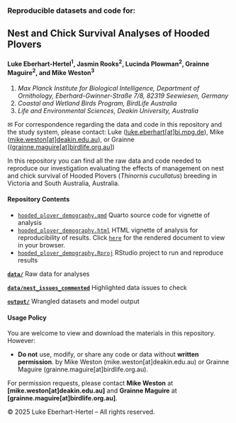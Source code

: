 ### Reproducible datasets and code for:

## Nest and Chick Survival Analyses of Hooded Plovers

#### Luke Eberhart-Hertel<sup>1</sup>, Jasmin Rooks<sup>2</sup>, Lucinda Plowman<sup>2</sup>, Grainne Maguire<sup>2</sup>, and Mike Weston<sup>3</sup>

1)  *Max Planck Institute for Biological Intelligence, Department of
    Ornithology, Eberhard-Gwinner-Straße 7/8, 82319 Seewiesen, Germany*
2)  *Coastal and Wetland Birds Program, BirdLife Australia*
3)  *Life and Environmental Sciences, Deakin University, Australia*

✉ For correspondence regarding the data and code in this repository and the study system, please
contact: Luke
(<a href= "mailto:luke.eberhart@bi.mpg.de">luke.eberhart[at]bi.mpg.de</a>), Mike (<a href= "mailto:mike.weston@deakin.edu.au">mike.weston[at]deakin.edu.au</a>), or Grainne ((<a href= "mailto:grainne.maguire@birdlife.org.au]">grainne.maguire[at]birdlife.org.au]</a>)

In this repository you can find all the raw data and code needed to
reproduce our investigation evaluating the effects of management on nest and chick survival of Hooded Plovers 
(*Thinornis cucullatus*) breeding in Victoria and South Australia, Australia. 

#### Repository Contents

- [`hooded_plover_demography.qmd`](https://github.com/leberhartphillips/hooded_plover_demography/blob/main/hooded_plover_demography.qmd)
    Quarto source code for vignette of analysis
- [`hooded_plover_demography.html`](https://github.com/leberhartphillips/hooded_plover_demography/blob/main/hooded_plover_demography.html)
    HTML vignette of analysis for reproducibility of results. Click [`here`](https://leberhartphillips.github.io/hooded_plover_demography/hooded_plover_demography.html) for the rendered document to view in your browser.
- [`hooded_plover_demography.Rproj`](https://github.com/leberhartphillips/hooded_plover_demography/blob/main/hooded_plover_demography.Rproj)
    RStudio project to run and reproduce results

[**`data/`**](https://github.com/leberhartphillips/hooded_plover_demography/tree/main/data) Raw data for analyses

[**`data/nest_issues_commented`**](https://github.com/leberhartphillips/hooded_plover_demography/tree/main/data/nest_issues_commented) Highlighted data issues to check

[**`output/`**](https://github.com/leberhartphillips/hooded_plover_demography/tree/main/output/) Wrangled datasets and model output

#### Usage Policy

You are welcome to view and download the materials in this repository.  
However:

- **Do not** use, modify, or share any code or data without **written permission**. by Mike Weston (mike.weston[at]deakin.edu.au) or Grainne Maguire (grainne.maguire[at]birdlife.org.au).  

For permission requests, please contact **Mike Weston** at **[mike.weston[at]deakin.edu.au]** and **Grainne Maguire** at **[grainne.maguire[at]birdlife.org.au]**.

© 2025 Luke Eberhart-Hertel – All rights reserved.